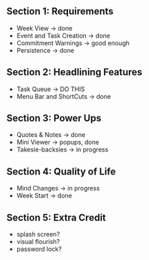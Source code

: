 ## Section 1: Requirements
- Week View -> done
- Event and Task Creation -> done
- Commitment Warnings -> good enough
- Persistence -> done

## Section 2: Headlining Features
- Task Queue -> DO THIS
- Menu Bar and ShortCuts -> done

## Section 3: Power Ups
- Quotes & Notes -> done
- Mini Viewer -> popups, done
- Takesie-backsies -> in progress

## Section 4: Quality of Life
- Mind Changes -> in progress
- Week Start -> done


## Section 5: Extra Credit
- splash screen?
- visual flourish?
- password lock?

